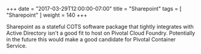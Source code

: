 +++
date = "2017-03-29T12:00:00-07:00"
title = "Sharepoint"
tags = [ "Sharepoint" ]
weight = 140
+++

Sharepoint as a stateful COTS software package that tightly integrates with Active Directory isn't a good fit to host on Pivotal Cloud Foundry. Potentially in the future this would make a good candidate for Pivotal Container Service.
